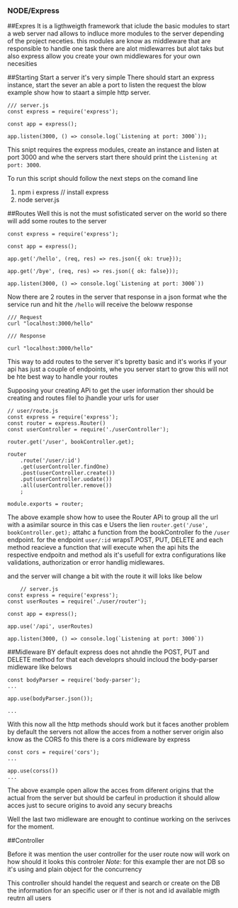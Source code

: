 ### NODE/Express

##Expres 
It is a ligthweigth framework that iclude the basic modules to start a web server nad allows to indluce more modules to the server depending of the project neceties. this modules are know as middleware that are responsible to handle one task there are alot midlewarres but alot taks but also express allow you create your own middlewares for your own necesities

##Starting
Start a server it's very simple There should start an express instance, start the sever an able a port to listen the request the blow example show how to staart a simple http server.

```
/// server.js
const express = require('express');

const app = express();

app.listen(3000, () => console.log(`Listening at port: 3000`));

```

This snipt requires the express modules, create an instance and listen at port 3000  and whe the servers start there should print  the `Listening at port: 3000`.

To run this script should follow the next steps on the comand line

1. npm i express   // install express
2. node server.js


##Routes
Well this is not the must sofisticated server on the world so there will add some routes to the server 

```
const express = require('express');

const app = express();

app.get('/hello', (req, res) => res.json({ ok: true}));

app.get('/bye', (req, res) => res.json({ ok: false}));

app.listen(3000, () => console.log(`Listening at port: 3000`))

```
Now there are 2 routes in the server that response in a json format whe the service run and hit the `/hello` will receive the beloww response

```
/// Request
curl "localhost:3000/hello"

/// Response

curl "localhost:3000/hello"

```

This way  to add routes to the server it's bpretty basic and it's works if your api has just a couple of endpoints, whe you server start to grow this will not be hte best way to handle your routes

Supposing your creating APi to get the user information ther should be creating and routes filel to jhandle your urls for user

```
// user/route.js
const express = require('express');
const router = express.Router()
const userController = require('./userController');

router.get('/user', bookController.get);

router
    .route('/user/:id')
    .get(userController.findOne)
    .post(userController.create())
    .put(userController.uodate())
    .all(userController.remove())
    ;

module.exports = router;
```

The above example show how to usee the Router APi to group all the url with a asimilar source in this cas e Users the lien `router.get('/use', bookController.get);` attahc a function from the bookController fo the `/user` endpoint. for the endpoint `user/:id` wrapsT.POST, PUT, DELETE and each method reacieve a function that will execute when the api hits the respective endpoitn and method als it's usefull for extra configurations like validations, authorization or error handlig  midlewares.

and the server will change a bit with the route it will loks like below

```
    // server.js
const express = require('express');
const userRoutes = require('./user/router');

const app = express();

app.use('/api', userRoutes)

app.listen(3000, () => console.log(`Listening at port: 3000`))

```
##Midleware
BY default express does not ahndle the POST, PUT and DELETE method for that each developrs should incloud the body-parser midleware like belows

```
const bodyParser = require('body-parser');
...

app.use(bodyParser.json());

...

```
With this now all the http methods should work but  it faces another problem by default the servers not allow the acces from a nother server origin also know as the CORS fo this there is a cors midleware by express

```
const cors = require('cors');
...

app.use(corss())
...

```
The above example open allow the acces from diferent origins that the actual from the server but should be carfeul in production it should allow acces just to secure origins to avoid any secury breachs

Well the last two midleware are enought to continue working on the serivces for the moment.


##Controller

Before it was mention the user controller for the user route now will work on how should it looks this controler 
*Note*: for this example ther are not DB so it's using and plain object for the concurrency

This controller should handel the request and search or create on the DB the information for an specific user or if ther is not and id available migth reutrn all users

